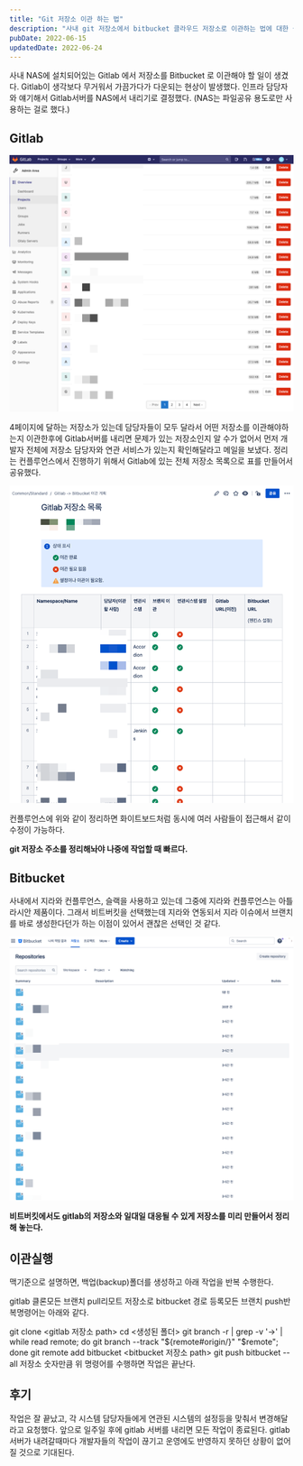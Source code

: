 ```yaml
---
title: "Git 저장소 이관 하는 법"
description: "사내 git 저장소에서 bitbucket 클라우드 저장소로 이관하는 법에 대한 설명"
pubDate: 2022-06-15
updatedDate: 2022-06-24
---
```


사내 NAS에 설치되어있는 Gitlab 에서 저장소를 Bitbucket 로 이관해야 할 일이 생겼다. Gitlab이 생각보다 무거워서 가끔가다가 다운되는 현상이 발생했다. 인프라 담당자와 얘기해서 Gitlab서버를 NAS에서 내리기로 결정했다. (NAS는 파일공유 용도로만 사용하는 걸로 했다.)

## Gitlab

![](/content/images/2022/06/-----------2022-06-15------5.27.35.png)

4페이지에 달하는 저장소가 있는데 담당자들이 모두 달라서 어떤 저장소를 이관해야하는지 이관한후에 Gitlab서버를 내리면 문제가 있는 저장소인지 알 수가 없어서 먼저 개발자 전체에 저장소 담당자와 연관 서비스가 있는지 확인해달라고 메일을 보냈다. 정리는 컨플루언스에서 진행하기 위해서 Gitlab에 있는 전체 저장소 목록으로 표를 만들어서 공유했다.

![](/content/images/2022/06/-----------2022-06-15------5.49.04.png)

컨플루언스에 위와 같이 정리하면 화이트보드처럼 동시에 여러 사람들이 접근해서 같이 수정이 가능하다.

**git 저장소 주소를 정리해놔야 나중에 작업할 때 빠르다.**

## Bitbucket

사내에서 지라와 컨플루언스, 슬랙을 사용하고 있는데 그중에 지라와 컨플루언스는 아틀라시안 제품이다. 그래서 비트버킷을 선택했는데 지라와 연동되서 지라 이슈에서 브랜치를 바로 생성한다던가 하는 이점이 있어서 괜찮은 선택인 것 같다.

![](/content/images/2022/06/-----------2022-06-15------5.58.01.png)

**비트버킷에서도 gitlab의 저장소와 일대일 대응될 수 있게 저장소를 미리 만들어서 정리해 놓는다.**

## 이관실행

맥기준으로 설명하면, 백업(backup)폴더를 생성하고 아래 작업을 반복 수행한다.

gitlab 클론모든 브랜치 pull리모트 저장소로 bitbucket 경로 등록모든 브랜치 push반복명령어는 아래와 같다.

git clone &lt;gitlab 저장소 path&gt;
cd &lt;생성된 폴더&gt;
git branch -r | grep -v '\-&gt;' | while read remote; do git branch --track "${remote#origin/}" "$remote"; done
git remote add bitbucket &lt;bitbucket 저장소 path&gt;
git push bitbucket --all
저장소 숫자만큼 위 명령어를 수행하면 작업은 끝난다.

## 후기

작업은 잘 끝났고, 각 시스템 담당자들에게 연관된 시스템의 설정등을 맞춰서 변경해달라고 요청했다. 앞으로 일주일 후에 gitlab 서버를 내리면 모든 작업이 종료된다. gitlab서버가 내려갈때마다 개발자들의 작업이 끊기고 운영에도 반영하지 못하던 상황이 없어질 것으로 기대된다.